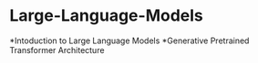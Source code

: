 # Large-Language-Models

*Intoduction to Large Language Models
*Generative Pretrained Transformer Architecture
